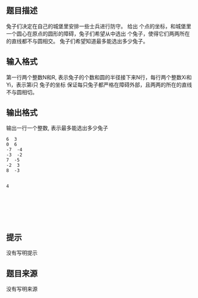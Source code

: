 


## 题目描述
兔子们决定在自己的城堡里安排一些士兵进行防守。 给出 个点的坐标，和城堡里一个圆心在原点的圆形的障碍，兔子们希望从中选出 个兔子，使得它们两两所在的直线都不与圆相交。 兔子们希望知道最多能选出多少兔子。
 
## 输入格式
第一行两个整数N和R, 表示兔子的个数和圆的半径接下来N行，每行两个整数Xi和Yi，表示第i只 
兔子的坐标 
保证每只兔子都严格在障碍外部，且两两的所在的直线不与圆相切。
 
## 输出格式
输出一行一个整数, 表示最多能选出多少兔子

```input1
6  3
0  6
-7  -4
-3  -2
7  -5
-2  3
8  -3


```
```output1
4
 
 
 


 
```

## 提示
没有写明提示
## 题目来源
没有写明来源


